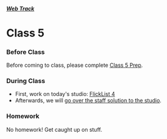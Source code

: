 ##### [Web Track](../..)

# Class 5

### Before Class
Before coming to class, please complete [Class 5 Prep](../class5-prep).

### During Class
* First, work on today's studio: [FlickList 4](../studios/flicklist-4)
* Afterwards, we will <a href="https://youtu.be/UMJuzGMK0DQ" target="_blank">go over the staff solution to the studio</a>.

### Homework
No homework! Get caught up on stuff.
